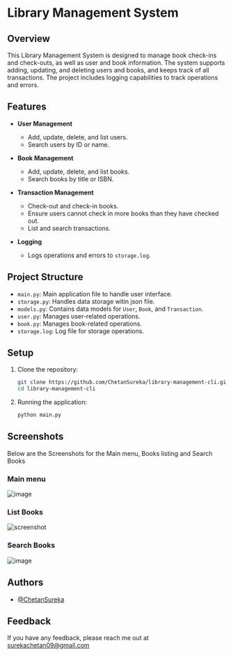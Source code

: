 # Library Management System

## Overview

This Library Management System is designed to manage book check-ins and check-outs, as well as user and book information. The system supports adding, updating, and deleting users and books, and keeps track of all transactions. The project includes logging capabilities to track operations and errors.

## Features

- **User Management**
  - Add, update, delete, and list users.
  - Search users by ID or name.

- **Book Management**
  - Add, update, delete, and list books.
  - Search books by title or ISBN.

- **Transaction Management**
  - Check-out and check-in books.
  - Ensure users cannot check in more books than they have checked out.
  - List and search transactions.

- **Logging**
  - Logs operations and errors to `storage.log`.

## Project Structure

- `main.py`: Main application file to handle user interface.
- `storage.py`: Handles data storage witin json file.
- `models.py`: Contains data models for `User`, `Book`, and `Transaction`.
- `user.py`: Manages user-related operations.
- `book.py`: Manages book-related operations.
- `storage.log`: Log file for storage operations.

## Setup
1. Clone the repository:
   ```bash
   git clone https://github.com/ChetanSureka/library-management-cli.git
   cd library-management-cli

2. Running the application:
    ```bash
    python main.py
## Screenshots
Below are the Screenshots for the Main menu, Books listing and Search Books

### Main menu
![image](https://github.com/user-attachments/assets/e651fbba-5872-4983-8fc0-aa9b035ad23a)

### List Books
![screenshot](https://github.com/user-attachments/assets/8f78d6c9-71a4-4bc3-9fe8-c3334640a862)

### Search Books
![image](https://github.com/user-attachments/assets/fcf1b92f-83f5-42a3-9d32-ec60f6bd616c)

## Authors

- [@ChetanSureka](https://www.github.com/ChetanSureka)


## Feedback

If you have any feedback, please reach me out at surekachetan09@gmail.com

